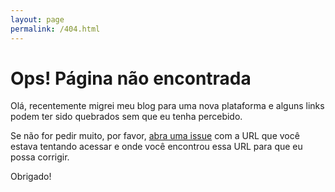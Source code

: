 ```yaml
---
layout: page
permalink: /404.html
---
```


# Ops! Página não encontrada

Olá, recentemente migrei meu blog para uma nova plataforma e alguns links podem ter sido quebrados sem que eu tenha percebido.

Se não for pedir muito, por favor, [abra uma issue](https://github.com/esasse/esasse.github.io/issues/new) com a URL que você estava tentando acessar e onde você encontrou essa URL para que eu possa corrigir.

Obrigado!
